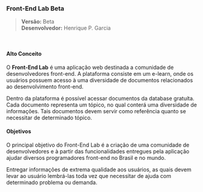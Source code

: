 ### Front-End Lab Beta

> **Versão:** Beta </br>
> **Desenvolvedor:** Henrique P. Garcia </br>

</br>

#### Alto Conceito

O **Front-End Lab** é uma aplicação web destinada a comunidade de desenvolvedores front-end. A plataforma consiste em um e-learn, onde os usuários possuem acesso à uma diversidade de documentos relacionados ao desenvolvimento front-end.

Dentro da plataforma é possível acessar documentos da database gratuíta. Cada documento representa um tópico, no qual conterá uma diversidade de informações. Tais documentos devem servir como referência quanto se necessitar de determinado tópico.

#### Objetivos

O principal objetivo do Front-End Lab é a criação de uma comunidade de desenvolvedores e à partir das funcionalidades entregues pela aplicação ajudar diversos programadores front-end no Brasil e no mundo.

Entregar informações de extrema qualidade aos usuários, as quais devem levar ao usuário lembrá-las toda vez que necessitar de ajuda com determinado problema ou demanda.